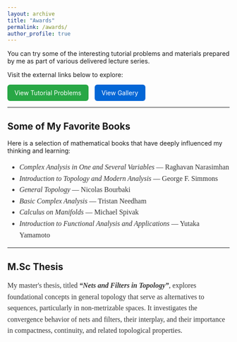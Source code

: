 ```yaml
---
layout: archive
title: "Awards"
permalink: /awards/
author_profile: true
---
```


You can try some of the interesting tutorial problems and materials prepared by me as part of various delivered lecture series.

<p>
  Visit the external links below to explore:
</p>

<a href="https://sites.google.com/iiitd.ac.in/ujjal-timshina/tutorial-problems-delivered-lecture-series" target="_blank" style="display: inline-block; background-color: #28a745; color: white; padding: 10px 16px; border-radius: 6px; text-decoration: none; margin-right: 10px;">
  View Tutorial Problems
</a>

<a href="https://sites.google.com/iiitd.ac.in/ujjal-timshina/gallary" target="_blank" style="display: inline-block; background-color: #0366d6; color: white; padding: 10px 16px; border-radius: 6px; text-decoration: none;">
  View Gallery
</a>

<hr>

## Some of My Favorite Books

Here is a selection of mathematical books that have deeply influenced my thinking and learning:

<div style="font-family: Georgia, serif; font-size: 16px; line-height: 1.6; color: #333;">
  <ul>
    <li><em>Complex Analysis in One and Several Variables</em> — Raghavan Narasimhan</li>
    <li><em>Introduction to Topology and Modern Analysis</em> — George F. Simmons</li>
    <li><em>General Topology</em> — Nicolas Bourbaki</li>
    <li><em>Basic Complex Analysis</em> — Tristan Needham</li>
    <li><em>Calculus on Manifolds</em> — Michael Spivak</li>
    <li><em>Introduction to Functional Analysis and Applications</em> — Yutaka Yamamoto</li>
  </ul>
</div>

<hr>

## M.Sc Thesis

<div style="font-family: Georgia, serif; font-size: 16px; line-height: 1.6; color: #333;">
  My master's thesis, titled <strong><em>“Nets and Filters in Topology”</em></strong>, explores foundational concepts in general topology that serve as alternatives to sequences, particularly in non-metrizable spaces. It investigates the convergence behavior of nets and filters, their interplay, and their importance in compactness, continuity, and related topological properties.
